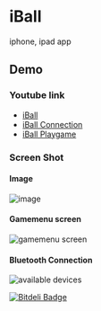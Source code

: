 iBall
=====

iphone, ipad app

Demo
----------------
### Youtube link
  * [iBall ](http://www.youtube.com/watch?v=PUP-rJ8HgCU)
  * [iBall Connection ](http://www.youtube.com/watch?v=3d3ndB-kdkw)
  * [iBall Playgame ](http://www.youtube.com/watch?v=h9JwP5YWmQk)

### Screen Shot
#### Image
![image](https://raw.github.com/nghialv2607/iBall/master/readmeData/image.png)

#### Gamemenu screen
![gamemenu screen](https://raw.github.com/nghialv2607/iBall/master/readmeData/ipad-gamemenu.png)

#### Bluetooth Connection
![available devices](https://raw.github.com/nghialv2607/iBall/master/readmeData/iphone-availabledevices.png)


[![Bitdeli Badge](https://d2weczhvl823v0.cloudfront.net/nghialv/iball/trend.png)](https://bitdeli.com/free "Bitdeli Badge")

